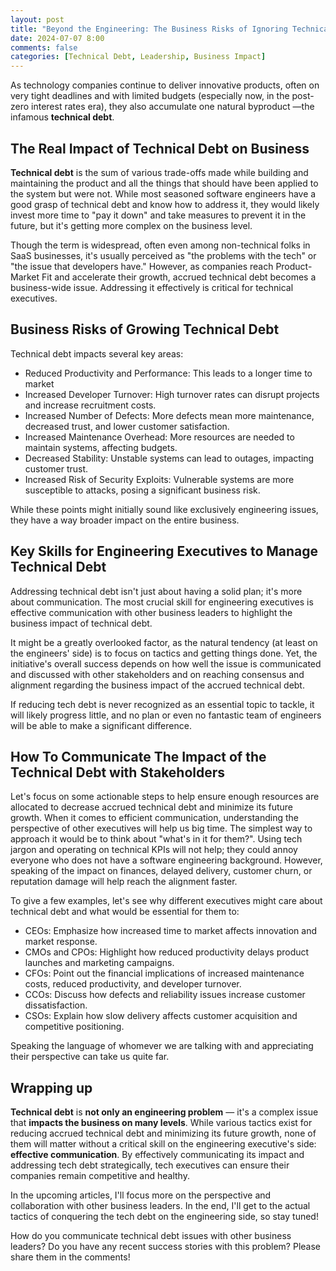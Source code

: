 ```yaml
---
layout: post
title: "Beyond the Engineering: The Business Risks of Ignoring Technical Debt"
date: 2024-07-07 8:00
comments: false
categories: [Technical Debt, Leadership, Business Impact]
---
```



As technology companies continue to deliver innovative products, often on very tight deadlines and with limited budgets (especially now, in the post-zero interest rates era), they also accumulate one natural byproduct —the infamous **technical debt**.

<!--more-->

## The Real Impact of Technical Debt on Business

**Technical debt** is the sum of various trade-offs made while building and maintaining the product and all the things that should have been applied to the system but were not. While most seasoned software engineers have a good grasp of technical debt and know how to address it, they would likely invest more time to "pay it down" and take measures to prevent it in the future, but it's getting more complex on the business level.

Though the term is widespread, often even among non-technical folks in SaaS businesses, it's usually perceived as "the problems with the tech" or "the issue that developers have." However, as companies reach Product-Market Fit and accelerate their growth, accrued technical debt becomes a business-wide issue. Addressing it effectively is critical for technical executives.

## Business Risks of Growing Technical Debt

Technical debt impacts several key areas:

- Reduced Productivity and Performance: This leads to a longer time to market
- Increased Developer Turnover: High turnover rates can disrupt projects and increase recruitment costs.
- Increased Number of Defects: More defects mean more maintenance, decreased trust, and lower customer satisfaction.
- Increased Maintenance Overhead: More resources are needed to maintain systems, affecting budgets.
- Decreased Stability: Unstable systems can lead to outages, impacting customer trust.
- Increased Risk of Security Exploits: Vulnerable systems are more susceptible to attacks, posing a significant business risk.

While these points might initially sound like exclusively engineering issues, they have a way broader impact on the entire business. 

## Key Skills for Engineering Executives to Manage Technical Debt

Addressing technical debt isn't just about having a solid plan; it's more about communication. The most crucial skill for engineering executives is effective communication with other business leaders to highlight the business impact of technical debt.

It might be a greatly overlooked factor, as the natural tendency (at least on the engineers' side) is to focus on tactics and getting things done. Yet, the initiative's overall success depends on how well the issue is communicated and discussed with other stakeholders and on reaching consensus and alignment regarding the business impact of the accrued technical debt.

If reducing tech debt is never recognized as an essential topic to tackle, it will likely progress little, and no plan or even no fantastic team of engineers will be able to make a significant difference.

## How To Communicate The Impact of the Technical Debt with Stakeholders

Let's focus on some actionable steps to help ensure enough resources are allocated to decrease accrued technical debt and minimize its future growth. When it comes to efficient communication, understanding the perspective of other executives will help us big time. The simplest way to approach it would be to think about "what's in it for them?". Using tech jargon and operating on technical KPIs will not help; they could annoy everyone who does not have a software engineering background. However, speaking of the impact on finances, delayed delivery, customer churn, or reputation damage will help reach the alignment faster.

To give a few examples, let's see why different executives might care about technical debt and what would be essential for them to:

- CEOs: Emphasize how increased time to market affects innovation and market response.
- CMOs and CPOs: Highlight how reduced productivity delays product launches and marketing campaigns.
- CFOs: Point out the financial implications of increased maintenance costs, reduced productivity, and developer turnover.
- CCOs: Discuss how defects and reliability issues increase customer dissatisfaction.
- CSOs: Explain how slow delivery affects customer acquisition and competitive positioning.

Speaking the language of whomever we are talking with and appreciating their perspective can take us quite far.

## Wrapping up

**Technical debt** is **not only an engineering problem** — it's a complex issue that **impacts the business on many levels**. While various tactics exist for reducing accrued technical debt and minimizing its future growth, none of them will matter without a critical skill on the engineering executive's side: **effective communication**. By effectively communicating its impact and addressing tech debt strategically, tech executives can ensure their companies remain competitive and healthy.

In the upcoming articles, I'll focus more on the perspective and collaboration with other business leaders. In the end, I'll get to the actual tactics of conquering the tech debt on the engineering side, so stay tuned!

How do you communicate technical debt issues with other business leaders? Do you have any recent success stories with this problem? Please share them in the comments!
